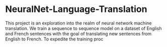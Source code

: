 # NeuralNet-Language-Translation
This project is an exploration into the realm of neural network machine translation. We train a sequence to sequence model on a dataset of English and French sentences with the goal of translating new sentences from English to French. To expedite the training proc